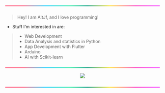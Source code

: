 ![alt text](https://github.com/AltJf/AltJf/blob/main/rainbow_bar.png?raw=true)
<span style="font-family:sf pro; font-size:4em;">
> Hey! I am AltJf, and I love programming!
* Stuff I'm interested in are: 
>>
> * Web Development 
> * Data Analysis and statistics in Python
> * App Development with Flutter 
> * Arduino
> * AI with Scikit-learn

![alt text](https://github.com/AltJf/AltJf/blob/main/rainbow_bar.png?raw=true)
<p align="center">
  <a href="https://skillicons.dev">
    <img src="https://skillicons.dev/icons?i=js,java,python,c,html,css,firebase,flutter,react,nodejs,latex,linux,arduino"/>
  </a>
</p>
  
![alt text](https://github.com/AltJf/AltJf/blob/main/rainbow_bar.png?raw=true)

</span>
<!---
AltJf/AltJf is a ✨ special ✨ repository because its `README.md` (this file) appears on your GitHub profile.
You can click the Preview link to take a look at your changes.
--->
